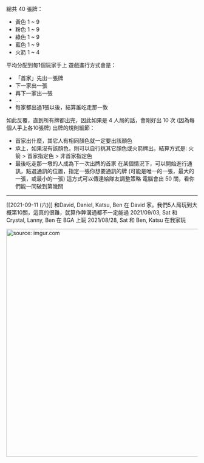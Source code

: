 
總共 40 張牌：
-   黃色 1 ~ 9
-   粉色 1 ~ 9
-   綠色 1 ~ 9
-   藍色 1 ~ 9
-   火箭 1 ~ 4
      
  平均分配到每1個玩家手上
    遊戲進行方式會是：
  -   「首家」先出一張牌
  -   下一家出一張
  -   再下一家出一張
-   …
-   每家都出過1張以後，結算誰吃走那一敦
      
  如此反覆，直到所有牌都出完，因此如果是 4 人局的話，會剛好出 10 次 (因為每個人手上各10張牌)
  出牌的規則細節：
-   首家出什麼，其它人有相同顏色就一定要出該顏色  
-   承上，如果沒有該顏色，則可以自行挑其它顏色或火箭牌出。結算方式是: 火箭 > 首家指定色 > 非首家指定色 
-   最後吃走那一墩的人成為下一次出牌的首家
    在某個情況下，可以開始進行通訊，點選通訊的位置，指定一張你想要通訊的牌 (可能是唯一的一張，最大的一張，或最小的一張)
    這方式可以傳達給隊友調整策略
電腦會出 50 關，看你們能一同破到第幾關
---
[[2021-09-11 (六)]] 和David, Daniel, Katsu, Ben 在 David 家。我們5人局玩到大概第10關，這真的很難，就算作弊溝通都不一定能過
2021/09/03, Sat 和 Crystal, Lanny, Ben 在 BGA 上玩
2021/08/28, Sat 和 Ben, Katsu 在我家玩

<a href="https://imgur.com/iogQhzr"><img src="https://i.imgur.com/iogQhzr.jpg" title="source: imgur.com" width="600px"/></a>